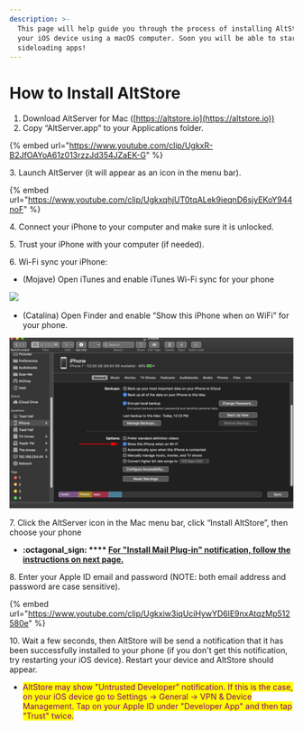 ```yaml
---
description: >-
  This page will help guide you through the process of installing AltStore onto
  your iOS device using a macOS computer. Soon you will be able to start
  sideloading apps!
---
```


# How to Install AltStore



1. Download AltServer for Mac ([https://altstore.io](https://altstore.io))
2. Copy “AltServer.app” to your Applications folder.

{% embed url="https://www.youtube.com/clip/UgkxR-B2JfOAYoA61z013rzzJd354JZaEK-G" %}

3\. Launch AltServer (it will appear as an icon in the menu bar).

{% embed url="https://www.youtube.com/clip/UgkxqhjUT0tqALek9ieqnD6sjyEKoY944noF" %}

4\. Connect your iPhone to your computer and make sure it is unlocked.

5\. Trust your iPhone with your computer (if needed).

6\. Wi-Fi sync your iPhone:

* (Mojave) Open iTunes and enable iTunes Wi-Fi sync for your phone

![](../.gitbook/assets/002\_sync-iphone-over-wifi-1999751-0242f5c1b2814ecaac3b49815c365c59.webp)

* (Catalina) Open Finder and enable “Show this iPhone when on WiFi” for your phone.

![](../.gitbook/assets/878b40c6-6ef3-4f18-858e-7fa266818163.jpeg)

7\. Click the AltServer icon in the Mac menu bar, click “Install AltStore”, then choose your phone

* ****:octagonal\_sign: **** [**For "Install Mail Plug-in" notification, follow the instructions on next page.**](enable-mail-plug-in.md)****

8\. Enter your Apple ID email and password (NOTE: both email address and password are case sensitive).

{% embed url="https://www.youtube.com/clip/Ugkxiw3iqUciHywYD6lE9nxAtqzMp512580e" %}

10\. Wait a few seconds, then AltStore will be send a notification that it has been successfully installed to your phone (if you don't get this notification, try restarting your iOS device). Restart your device and AltStore should appear.&#x20;

* <mark style="color:purple;">AltStore may show "Untrusted Developer" notification. If this is the case, on your iOS device go to Settings -> General -> VPN & Device Management. Tap on your Apple ID under "Developer App" and then tap "Trust" twice.</mark>&#x20;

